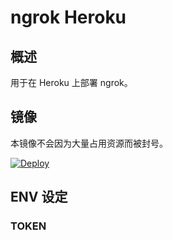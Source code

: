 # ngrok Heroku

## 概述

用于在 Heroku 上部署 ngrok。


## 镜像

本镜像不会因为大量占用资源而被封号。

[![Deploy](https://www.herokucdn.com/deploy/button.png)](https://dashboard.heroku.com/new?template=https://github.com/teasiu/ngrok-heroku)

## ENV 设定

### TOKEN



